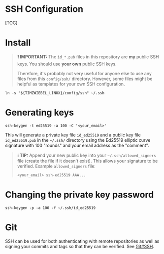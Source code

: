 # SSH Configuration
[TOC]


# Install
> **&#10071;&#65039;<!-- red exclamation mark emoji --> IMPORTANT:** The
> `id_*.pub` files in this repository are **my** public SSH keys. You should use
> **your own** public SSH keys.
>
> Therefore, it's probably not very useful for anyone else to use any files from
> this `config/ssh/` directory. However, some files might be helpful as
> templates for your own SSH configuration.

```shell
ln -s "${TIMZWIEBEL_LINUX}/config/ssh" ~/.ssh
```


# Generating keys
```shell
ssh-keygen -t ed25519 -a 100 -C '<your_email>'
```

This will generate a private key file `id_ed25519` and a public key file
`id_ed25519.pub` in the `~/.ssh/` directory using the Ed25519 elliptic curve
signature with 100 "rounds" and your email address as the "comment".

> **&#8505;&#65039;<!-- information emoji --> TIP:** Append your new public key
> into your `~/.ssh/allowed_signers` file (create the file if it doesn't exist).
> This allows your signature to be verified. Example `allowed_signers` file:
> ```
> <your_email> ssh-ed25519 AAA...
> ```


# Changing the private key password
```shell
ssh-keygen -p -a 100 -f ~/.ssh/id_ed25519
```


# Git
SSH can be used for both authenticating with remote repositories as well as
signing your commits and tags so that they can be verified. See
[Git#SSH](../git/README.md#ssh).
